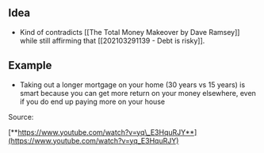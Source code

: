 ## Idea
- Kind of contradicts [[The Total Money Makeover by Dave Ramsey]] while still affirming that [[202103291139 - Debt is risky]]. 

## Example
- Taking out a longer mortgage on your home (30 years vs 15 years) is smart because you can get more return on your money elsewhere, even if you do end up paying more on your house

Source:       

[**https://www.youtube.com/watch?v=yq\_E3HquRJY**](https://www.youtube.com/watch?v=yq_E3HquRJY)
